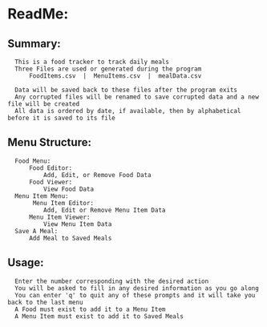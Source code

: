 # **ReadMe:**
##  **Summary:**
      This is a food tracker to track daily meals
      Three Files are used or generated during the program
          FoodItems.csv  |  MenuItems.csv  |  mealData.csv

      Data will be saved back to these files after the program exits
      Any corrupted files will be renamed to save corrupted data and a new file will be created
      All data is ordered by date, if available, then by alphabetical before it is saved to its file

##  **Menu Structure:**
      Food Menu:
          Food Editor:
              Add, Edit, or Remove Food Data
          Food Viewer:
              View Food Data
      Menu Item Menu:
           Menu Item Editor:
              Add, Edit or Remove Menu Item Data
          Menu Item Viewer:
              View Menu Item Data
      Save A Meal:
          Add Meal to Saved Meals

##  **Usage:**
      Enter the number corresponding with the desired action
      You will be asked to fill in any desired information as you go along
      You can enter 'q' to quit any of these prompts and it will take you back to the last menu
      A Food must exist to add it to a Menu Item
      A Menu Item must exist to add it to Saved Meals
